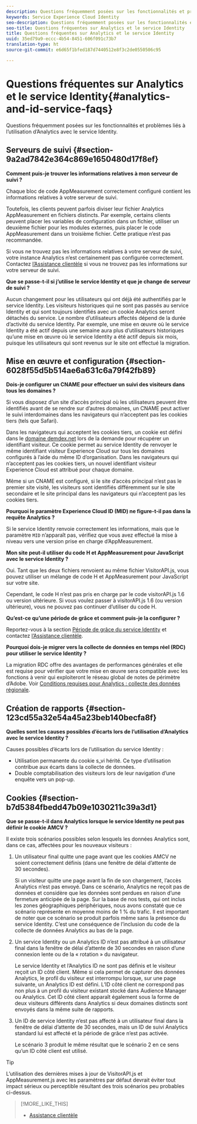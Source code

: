 ```yaml
---
description: Questions fréquemment posées sur les fonctionnalités et problèmes liés à l’utilisation d’Analytics avec le service Experience Cloud Identity.
keywords: Service Experience Cloud Identity
seo-description: Questions fréquemment posées sur les fonctionnalités et problèmes liés à l’utilisation d’Analytics avec le service Identity.
seo-title: Questions fréquentes sur Analytics et le service Identity
title: Questions fréquentes sur Analytics et le service Identity
uuid: 35ed79a9-eccc-4b54-8451-606f091c73b7
translation-type: ht
source-git-commit: e6d65f1bfed187d7440512e8f3c2de0550506c95

---
```



# Questions fréquentes sur Analytics et le service Identity{#analytics-and-id-service-faqs}

Questions fréquemment posées sur les fonctionnalités et problèmes liés à l’utilisation d’Analytics avec le service Identity.

## Serveurs de suivi {#section-9a2ad7842e364c869e1650480d17f8ef}

**Comment puis-je trouver les informations relatives à mon serveur de suivi ?**

Chaque bloc de code AppMeasurement correctement configuré contient les informations relatives à votre serveur de suivi.

Toutefois, les clients peuvent parfois diviser leur fichier Analytics AppMeasurement en fichiers distincts. Par exemple, certains clients peuvent placer les variables de configuration dans un fichier, utiliser un deuxième fichier pour les modules externes, puis placer le code AppMeasurement dans un troisième fichier. Cette pratique n’est pas recommandée.

Si vous ne trouvez pas les informations relatives à votre serveur de suivi, votre instance Analytics n’est certainement pas configurée correctement. Contactez [l’Assistance clientèle](https://helpx.adobe.com/fr/marketing-cloud/contact-support.html) si vous ne trouvez pas les informations sur votre serveur de suivi.

**Que se passe-t-il si j’utilise le service Identity et que je change de serveur de suivi ?**

Aucun changement pour les utilisateurs qui ont déjà été authentifiés par le service Identity. Les visiteurs historiques qui ne sont pas passés au service Identity et qui sont toujours identifiés avec un cookie Analytics seront détachés du service. Le nombre d’utilisateurs affectés dépend de la durée d’activité du service Identity. Par exemple, une mise en œuvre où le service Identity a été actif depuis une semaine aura plus d’utilisateurs historiques qu’une mise en œuvre où le service Identity a été actif depuis six mois, puisque les utilisateurs qui sont revenus sur le site ont effectué la migration.

## Mise en œuvre et configuration {#section-6028f55d5b514ae6a631c6a79f42fb89}

**Dois-je configurer un CNAME pour effectuer un suivi des visiteurs dans tous les domaines ?**

Si vous disposez d’un site d’accès principal où les utilisateurs peuvent être identifiés avant de se rendre sur d’autres domaines, un CNAME peut activer le suivi interdomaines dans les navigateurs qui n’acceptent pas les cookies tiers (tels que Safari).

Dans les navigateurs qui acceptent les cookies tiers, un cookie est défini dans le [domaine demdex.net](https://marketing.adobe.com/resources/help/en_US/aam/demdex-calls.html) lors de la demande pour récupérer un identifiant visiteur. Ce cookie permet au service Identity de renvoyer le même identifiant visiteur Experience Cloud sur tous les domaines configurés à l’aide du même ID d’organisation. Dans les navigateurs qui n’acceptent pas les cookies tiers, un nouvel identifiant visiteur Experience Cloud est attribué pour chaque domaine.

Même si un CNAME est configuré, si le site d’accès principal n’est pas le premier site visité, les visiteurs sont identifiés différemment sur le site secondaire et le site principal dans les navigateurs qui n’acceptent pas les cookies tiers.

**Pourquoi le paramètre Experience Cloud ID (MID) ne figure-t-il pas dans la requête Analytics ?**

Si le service Identity renvoie correctement les informations, mais que le paramètre `MID` n’apparaît pas, vérifiez que vous avez effectué la mise à niveau vers une version prise en charge d’AppMeasurement.

**Mon site peut-il utiliser du code H et AppMeasurement pour JavaScript avec le service Identity ?**

Oui. Tant que les deux fichiers renvoient au même fichier VisitorAPI.js, vous pouvez utiliser un mélange de code H et AppMeasurement pour JavaScript sur votre site.

Cependant, le code H n’est pas pris en charge par le code visitorAPI.js 1.6 ou version ultérieure. Si vous voulez passer à visitorAPI.js 1.6 (ou version ultérieure), vous ne pouvez pas continuer d’utiliser du code H.

**Qu’est-ce qu’une période de grâce et comment puis-je la configurer ?**

Reportez-vous à la section [Période de grâce du service Identity](../reference/analytics-reference/grace-period.md) et contactez [l’Assistance clientèle](https://helpx.adobe.com/fr/marketing-cloud/contact-support.html).

**Pourquoi dois-je migrer vers la collecte de données en temps réel (RDC) pour utiliser le service Identity ?**

La migration RDC offre des avantages de performances générales et elle est requise pour vérifier que votre mise en œuvre sera compatible avec les fonctions à venir qui exploiteront le réseau global de notes de périmètre d’Adobe. Voir [Conditions requises pour Analytics : collecte des données régionale](../reference/requirements.md#section-7d04bb013bc84a25bae3b148bc0ca25f).

## Création de rapports {#section-123cd55a32e54a45a23beb140becfa8f}

**Quelles sont les causes possibles d’écarts lors de l’utilisation d’Analytics avec le service Identity ?**

Causes possibles d’écarts lors de l’utilisation du service Identity :

* Utilisation permanente du cookie s_vi hérité. Ce type d’utilisation contribue aux écarts dans la collecte de données.
* Double comptabilisation des visiteurs lors de leur navigation d’une enquête vers un pop-up.

## Cookies {#section-b7d5384fbedd47b09e1030211c39a3d1}

**Que se passe-t-il dans Analytics lorsque le service Identity ne peut pas définir le cookie AMCV ?**

Il existe trois scénarios possibles selon lesquels les données Analytics sont, dans ce cas, affectées pour les nouveaux visiteurs :

1. Un utilisateur final quitte une page avant que les cookies AMCV ne soient correctement définis (dans une fenêtre de délai d’attente de 30 secondes).

   Si un visiteur quitte une page avant la fin de son chargement, l’accès Analytics n’est pas envoyé. Dans ce scénario, Analytics ne reçoit pas de données et considère que les données sont perdues en raison d’une fermeture anticipée de la page. Sur la base de nos tests, qui ont inclus les zones géographiques périphériques, nous avons constaté que ce scénario représente en moyenne moins de 1 % du trafic. Il est important de noter que ce scénario se produit parfois même sans la présence du service Identity. C’est une conséquence de l’inclusion du code de la collecte de données Analytics au bas de la page.

1. Un service Identity ou un Analytics ID n’est pas attribué à un utilisateur final dans la fenêtre de délai d’attente de 30 secondes en raison d’une connexion lente ou de la « rotation » du navigateur.

   Le service Identity et l’Analytics ID ne sont pas définis et le visiteur reçoit un ID côté client. Même si cela permet de capturer des données Analytics, le profil du visiteur est interrompu lorsque, sur une page suivante, un Analytics ID est défini. L’ID côté client ne correspond pas non plus à un profil du visiteur existant stocké dans Audience Manager ou Analytics. Cet ID côté client apparaît également sous la forme de deux visiteurs différents dans Analytics si deux domaines distincts sont envoyés dans la même suite de rapports.

1. Un ID de service Identity n’est pas affecté à un utilisateur final dans la fenêtre de délai d’attente de 30 secondes, mais un ID de suivi Analytics standard lui est affecté et la période de grâce n’est pas activée.

   Le scénario 3 produit le même résultat que le scénario 2 en ce sens qu’un ID côté client est utilisé.

>[!TIP]
>
>L’utilisation des dernières mises à jour de VisitorAPI.js et AppMeasurement.js avec les paramètres par défaut devrait éviter tout impact sérieux ou perceptible résultant des trois scénarios peu probables ci-dessus.

>[!MORE_LIKE_THIS]
>
>* [Assistance clientèle](https://helpx.adobe.com/fr/marketing-cloud/contact-support.html)


